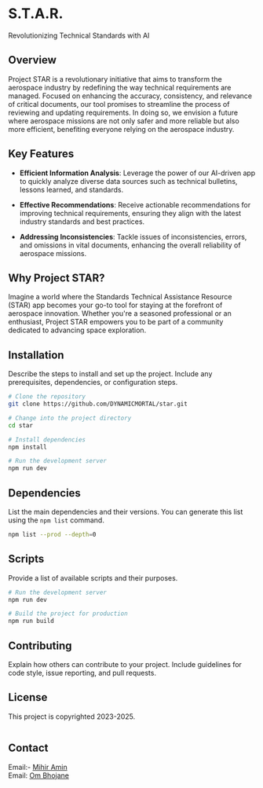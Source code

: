 # S.T.A.R.

Revolutionizing Technical Standards with AI

## Overview

Project STAR is a revolutionary initiative that aims to transform the aerospace industry by redefining the way technical requirements are managed. Focused on enhancing the accuracy, consistency, and relevance of critical documents, our tool promises to streamline the process of reviewing and updating requirements. In doing so, we envision a future where aerospace missions are not only safer and more reliable but also more efficient, benefiting everyone relying on the aerospace industry.

## Key Features

- **Efficient Information Analysis**: Leverage the power of our AI-driven app to quickly analyze diverse data sources such as technical bulletins, lessons learned, and standards.

- **Effective Recommendations**: Receive actionable recommendations for improving technical requirements, ensuring they align with the latest industry standards and best practices.

- **Addressing Inconsistencies**: Tackle issues of inconsistencies, errors, and omissions in vital documents, enhancing the overall reliability of aerospace missions.

## Why Project STAR?

Imagine a world where the Standards Technical Assistance Resource (STAR) app becomes your go-to tool for staying at the forefront of aerospace innovation. Whether you're a seasoned professional or an enthusiast, Project STAR empowers you to be part of a community dedicated to advancing space exploration.

## Installation

Describe the steps to install and set up the project. Include any prerequisites, dependencies, or configuration steps.

```bash
# Clone the repository
git clone https://github.com/DYNAMICMORTAL/star.git

# Change into the project directory
cd star

# Install dependencies
npm install
```

```bash
# Run the development server
npm run dev
```


## Dependencies

List the main dependencies and their versions. You can generate this list using the `npm list` command.

```bash
npm list --prod --depth=0
```

## Scripts

Provide a list of available scripts and their purposes.

```bash
# Run the development server
npm run dev

# Build the project for production
npm run build
```

## Contributing

Explain how others can contribute to your project. Include guidelines for code style, issue reporting, and pull requests.

## License

This project is copyrighted 2023-2025.
```
```
## Contact

Email:- [Mihir Amin](mailto:mihiramin2004@gmail.com)<br>
Email: [Om Bhojane](ombhojane05@gmail.com)

```
